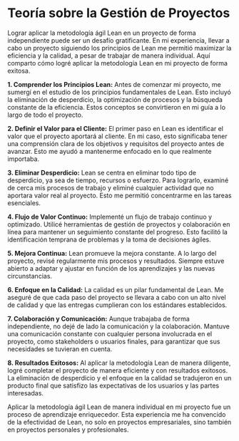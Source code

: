 # Teoría sobre la Gestión de Proyectos

Lograr aplicar la metodología ágil Lean en un proyecto de forma independiente puede ser un desafío gratificante. En mi experiencia, llevar a cabo un proyecto siguiendo los principios de Lean me permitió maximizar la eficiencia y la calidad, a pesar de trabajar de manera individual. Aquí comparto cómo logré aplicar la metodología Lean en mi proyecto de forma exitosa.

**1. Comprender los Principios Lean:**
Antes de comenzar mi proyecto, me sumergí en el estudio de los principios fundamentales de Lean. Esto incluyó la eliminación de desperdicio, la optimización de procesos y la búsqueda constante de la eficiencia. Estos conceptos se convirtieron en mi guía a lo largo de todo el proyecto.

**2. Definir el Valor para el Cliente:**
El primer paso en Lean es identificar el valor que el proyecto aportará al cliente. En mi caso, esto significaba tener una comprensión clara de los objetivos y requisitos del proyecto antes de avanzar. Esto me ayudó a mantenerme enfocado en lo que realmente importaba.

**3. Eliminar Desperdicio:**
Lean se centra en eliminar todo tipo de desperdicio, ya sea de tiempo, recursos o esfuerzo. Para lograrlo, examiné de cerca mis procesos de trabajo y eliminé cualquier actividad que no aportara valor real al proyecto. Esto me permitió concentrarme en las tareas esenciales.

**4. Flujo de Valor Continuo:**
Implementé un flujo de trabajo continuo y optimizado. Utilicé herramientas de gestión de proyectos y colaboración en línea para mantener un seguimiento constante del progreso. Esto facilitó la identificación temprana de problemas y la toma de decisiones ágiles.

**5. Mejora Continua:**
Lean promueve la mejora constante. A lo largo del proyecto, revisé regularmente mis procesos y resultados. Siempre estuve abierto a adaptar y ajustar en función de los aprendizajes y las nuevas circunstancias.

**6. Enfoque en la Calidad:**
La calidad es un pilar fundamental de Lean. Me aseguré de que cada paso del proyecto se llevara a cabo con un alto nivel de calidad y que las entregas cumplieran con los estándares establecidos.

**7. Colaboración y Comunicación:**
Aunque trabajaba de forma independiente, no dejé de lado la comunicación y la colaboración. Mantuve una comunicación constante con cualquier persona involucrada en el proyecto, como stakeholders o usuarios finales, para garantizar que sus necesidades se tuvieran en cuenta.

**8. Resultados Exitosos:**
Al aplicar la metodología Lean de manera diligente, logré completar el proyecto de manera eficiente y con resultados exitosos. La eliminación de desperdicio y el enfoque en la calidad se tradujeron en un producto final que satisfizo las expectativas de los usuarios y las partes interesadas.

Aplicar la metodología ágil Lean de manera individual en mi proyecto fue un proceso de aprendizaje enriquecedor. Esta experiencia me ha convencido de la efectividad de Lean, no solo en proyectos empresariales, sino también en proyectos personales y profesionales.
